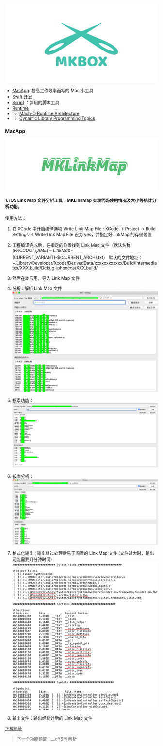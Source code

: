 
![](./source/icon_mkbox.png)

- [MacApp](./macApp): 提高工作效率而写的 Mac 小工具
- [Swift  开发](./swift)
- [Script](./script) ：常用的脚本工具
- [Runtime](./runtime)
- -  [Mach-O Runtime Architecture](./runtime/Mach-ORuntimeArchitecture.pdf)
- -  [Dynamic Library Programming Topics](./runtime/DynamicLibraryProgrammingTopics.pdf)


### MacApp

![](./source/icon_macapp.png)

####  1.  iOS Link Map 文件分析工具：**MKLinkMap** 实现代码使用情况及大小等统计分析功能。

使用方法：
1. 在 XCode 中开启编译选项 Write Link Map File : XCode -> Project -> Build Settings ->  Write Link Map File 设为 yes，并指定好 linkMap 的存储位置

2. 工程编译完成后，在指定的位置找到 Link Map 文件（默认名称:$(PRODUCT_NAME)-LinkMap-$(CURRENT_VARIANT)-$(CURRENT_ARCH).txt）
默认的文件地址：~/Library/Developer/Xcode/DerivedData/xxxxxxxxxxxx/Build/Intermediates/XXX.build/Debug-iphoneos/XXX.build/

3. 然后在本应用，导入 Link Map 文件

4. 分析 : 解析 Link Map 文件
![](./source/macapp_1558681586.png)
5. 搜索功能：
![](./source/macapp_1558681602.png)
6. 按库分析：
![](./source/macapp_1558681608.png)
7. 格式化输出 : 输出经过处理后易于阅读的  Link Map 文件 (文件过大时，输出可能需要几分钟时间)
![](./source/macapp_1558681594.png)
8. 输出文件：输出经统计后的 Link Map 文件

[下载地址](https://github.com/mythkiven/mkBox/releases/tag/V1.0.0)

> 下一个功能预告：__dYSM 解析
